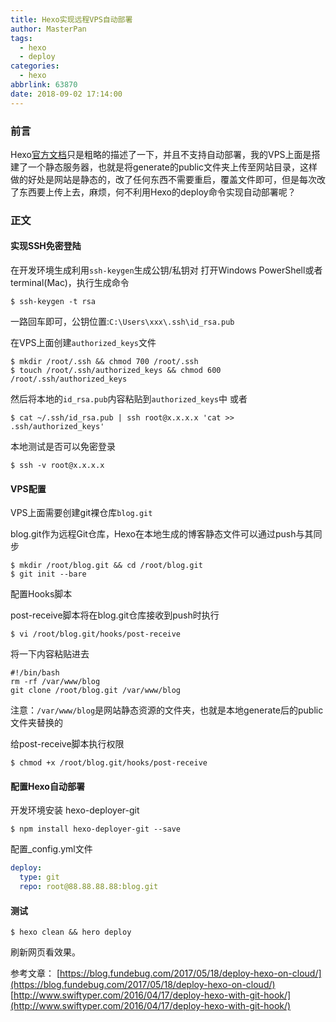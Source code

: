 ```yaml
---
title: Hexo实现远程VPS自动部署
author: MasterPan
tags:
  - hexo
  - deploy
categories:
  - hexo
abbrlink: 63870
date: 2018-09-02 17:14:00
---
```

### 前言
Hexo[官方文档](https://hexo.io/zh-cn/docs/deployment)只是粗略的描述了一下，并且不支持自动部署，我的VPS上面是搭建了一个静态服务器，也就是将generate的public文件夹上传至网站目录，这样做的好处是网站是静态的，改了任何东西不需要重启，覆盖文件即可，但是每次改了东西要上传上去，麻烦，何不利用Hexo的deploy命令实现自动部署呢？

### 正文
#### 实现SSH免密登陆
在开发环境生成利用`ssh-keygen`生成公钥/私钥对
打开Windows PowerShell或者terminal(Mac)，执行生成命令
``` shell
$ ssh-keygen -t rsa
```
一路回车即可，公钥位置:`C:\Users\xxx\.ssh\id_rsa.pub`

在VPS上面创建`authorized_keys`文件
``` shell
$ mkdir /root/.ssh && chmod 700 /root/.ssh
$ touch /root/.ssh/authorized_keys && chmod 600 /root/.ssh/authorized_keys
```
然后将本地的`id_rsa.pub`内容粘贴到`authorized_keys`中
或者
```
$ cat ~/.ssh/id_rsa.pub | ssh root@x.x.x.x 'cat >> .ssh/authorized_keys'
```

本地测试是否可以免密登录
``` shell
$ ssh -v root@x.x.x.x
```
#### VPS配置
VPS上面需要创建git裸仓库`blog.git`

blog.git作为远程Git仓库，Hexo在本地生成的博客静态文件可以通过push与其同步
``` shell
$ mkdir /root/blog.git && cd /root/blog.git
$ git init --bare
```
配置Hooks脚本

post-receive脚本将在blog.git仓库接收到push时执行
``` shell
$ vi /root/blog.git/hooks/post-receive
```
将一下内容粘贴进去
```
#!/bin/bash
rm -rf /var/www/blog
git clone /root/blog.git /var/www/blog
```
注意：`/var/www/blog`是网站静态资源的文件夹，也就是本地generate后的public文件夹替换的

给post-receive脚本执行权限
``` shell
$ chmod +x /root/blog.git/hooks/post-receive
```
#### 配置Hexo自动部署
开发环境安装 hexo-deployer-git
``` shell
$ npm install hexo-deployer-git --save
```
配置_config.yml文件
``` yml
deploy:
  type: git
  repo: root@88.88.88.88:blog.git
```
#### 测试
``` shell
$ hexo clean && hero deploy
```
刷新网页看效果。

参考文章：
[https://blog.fundebug.com/2017/05/18/deploy-hexo-on-cloud/](https://blog.fundebug.com/2017/05/18/deploy-hexo-on-cloud/)
[http://www.swiftyper.com/2016/04/17/deploy-hexo-with-git-hook/](http://www.swiftyper.com/2016/04/17/deploy-hexo-with-git-hook/)